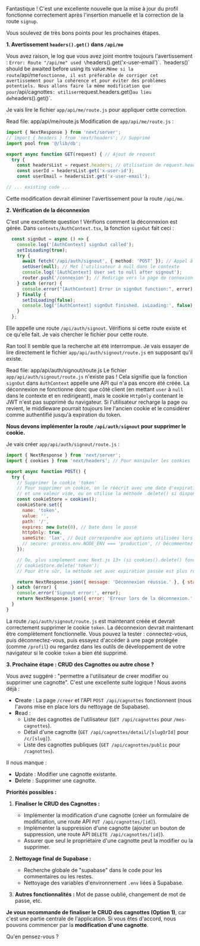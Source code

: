 
Fantastique ! C'est une excellente nouvelle que la mise à jour du profil fonctionne correctement après l'insertion manuelle et la correction de la route `signup`.

Vous soulevez de très bons points pour les prochaines étapes.

**1. Avertissement `headers().get()` dans `/api/me`**

Vous avez raison, le log que vous avez joint montre toujours l'avertissement :
`Error: Route "/api/me" used \`headers().get('x-user-email')\`. \`headers()\` should be awaited before using its value.`
Même si la route `/api/me` fonctionne, il est préférable de corriger cet avertissement pour la cohérence et pour éviter des problèmes potentiels. Nous allons faire la même modification que pour `/api/cagnottes` : utiliser `request.headers.get()` au lieu de `headers().get()`.

Je vais lire le fichier `app/api/me/route.js` pour appliquer cette correction.


Read file: app/api/me/route.js
Modification de `app/api/me/route.js` :


```javascript:app/api/me/route.js
import { NextResponse } from 'next/server';
// import { headers } from 'next/headers'; // Supprimé
import pool from '@/lib/db';

export async function GET(request) { // Ajout de request
  try {
    const headersList = request.headers; // Utilisation de request.headers
    const userId = headersList.get('x-user-id');
    const userEmail = headersList.get('x-user-email');

// ... existing code ...

```
Cette modification devrait éliminer l'avertissement pour la route `/api/me`.

**2. Vérification de la déconnexion**

C'est une excellente question ! Vérifions comment la déconnexion est gérée.
Dans `contexts/AuthContext.tsx`, la fonction `signOut` fait ceci :
```typescript
  const signOut = async () => {
    console.log('[AuthContext] signOut called');
    setIsLoading(true);
    try {
      await fetch('/api/auth/signout', { method: 'POST' }); // Appel à l'API de déconnexion
      setUser(null); // Met l'utilisateur à null dans le contexte
      console.log('[AuthContext] User set to null after signout');
      router.push('/connexion'); // Redirige vers la page de connexion
    } catch (error) {
      console.error("[AuthContext] Error in signOut function:", error);
    } finally {
      setIsLoading(false);
      console.log('[AuthContext] signOut finished. isLoading:', false);
    }
  };
```
Elle appelle une route `/api/auth/signout`. Vérifions si cette route existe et ce qu'elle fait.
Je vais chercher le fichier pour cette route.


Ran tool
Il semble que la recherche ait été interrompue. Je vais essayer de lire directement le fichier `app/api/auth/signout/route.js` en supposant qu'il existe.


Read file: app/api/auth/signout/route.js
Le fichier `app/api/auth/signout/route.js` n'existe pas !
Cela signifie que la fonction `signOut` dans `AuthContext` appelle une API qui n'a pas encore été créée. La déconnexion ne fonctionne donc que côté client (en mettant `user` à `null` dans le contexte et en redirigeant), mais le cookie `HttpOnly` contenant le JWT n'est pas supprimé du navigateur.
Si l'utilisateur recharge la page ou revient, le middleware pourrait toujours lire l'ancien cookie et le considérer comme authentifié jusqu'à expiration du token.

**Nous devons implémenter la route `/api/auth/signout` pour supprimer le cookie.**

Je vais créer `app/api/auth/signout/route.js` :


```javascript:app/api/auth/signout/route.js
import { NextResponse } from 'next/server';
import { cookies } from 'next/headers'; // Pour manipuler les cookies

export async function POST() {
  try {
    // Supprimer le cookie 'token'
    // Pour supprimer un cookie, on le réécrit avec une date d'expiration passée
    // et une valeur vide, ou on utilise la méthode .delete() si disponible et appropriée.
    const cookieStore = cookies();
    cookieStore.set({
      name: 'token',
      value: '',
      path: '/',
      expires: new Date(0), // Date dans le passé
      httpOnly: true,
      sameSite: 'lax', // Doit correspondre aux options utilisées lors de la création
      // secure: process.env.NODE_ENV === 'production', // Décommentez en production si HTTPS
    });

    // Ou, plus simplement avec Next.js 13+ (si cookies().delete() fonctionne bien avec HttpOnly)
    // cookieStore.delete('token');
    // Pour être sûr, la méthode set avec expiration passée est plus robuste.

    return NextResponse.json({ message: 'Déconnexion réussie.' }, { status: 200 });
  } catch (error) {
    console.error('Signout error:', error);
    return NextResponse.json({ error: 'Erreur lors de la déconnexion.' }, { status: 500 });
  }
}

```
La route `/api/auth/signout/route.js` est maintenant créée et devrait correctement supprimer le cookie `token`.
La déconnexion devrait maintenant être complètement fonctionnelle. Vous pouvez la tester : connectez-vous, puis déconnectez-vous, puis essayez d'accéder à une page protégée (comme `/profil`) ou regardez dans les outils de développement de votre navigateur si le cookie `token` a bien été supprimé.

**3. Prochaine étape : CRUD des Cagnottes ou autre chose ?**

Vous avez suggéré : "permettre a l'utilisateur de creer modifier ou supprimer une cagnotte".
C'est une excellente suite logique ! Nous avons déjà :
*   **C**reate : La page `/creer` et l'API `POST /api/cagnottes` fonctionnent (nous l'avons mise en place lors du nettoyage de Supabase).
*   **R**ead :
    *   Liste des cagnottes de l'utilisateur (`GET /api/cagnottes` pour `/mes-cagnottes`).
    *   Détail d'une cagnotte (`GET /api/cagnottes/detail/[slugOrId]` pour `/c/[slug]`).
    *   Liste des cagnottes publiques (`GET /api/cagnottes/public` pour `/cagnottes`).

Il nous manque :
*   **U**pdate : Modifier une cagnotte existante.
*   **D**elete : Supprimer une cagnotte.

**Priorités possibles :**

1.  **Finaliser le CRUD des Cagnottes :**
    *   Implémenter la modification d'une cagnotte (créer un formulaire de modification, une route API `PUT /api/cagnottes/[id]`).
    *   Implémenter la suppression d'une cagnotte (ajouter un bouton de suppression, une route API `DELETE /api/cagnottes/[id]`).
    *   Assurer que seul le propriétaire d'une cagnotte peut la modifier ou la supprimer.

2.  **Nettoyage final de Supabase :**
    *   Recherche globale de "supabase" dans le code pour les commentaires ou les restes.
    *   Nettoyage des variables d'environnement `.env` liées à Supabase.

3.  **Autres fonctionnalités :** Mot de passe oublié, changement de mot de passe, etc.

**Je vous recommande de finaliser le CRUD des cagnottes (Option 1)**, car c'est une partie centrale de l'application.
Si vous êtes d'accord, nous pouvons commencer par la **modification d'une cagnotte**.

Qu'en pensez-vous ?

